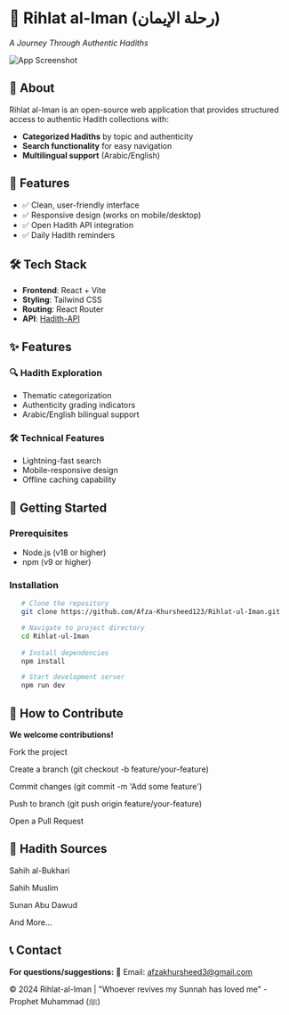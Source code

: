 # 📖 Rihlat al-Iman (رحلة الإيمان)  
*A Journey Through Authentic Hadiths*  

![App Screenshot](./src/assets/backGroundImg.png)

## 🌟 About  
Rihlat al-Iman is an open-source web application that provides structured access to authentic Hadith collections with:  
- **Categorized Hadiths** by topic and authenticity  
- **Search functionality** for easy navigation  
- **Multilingual support** (Arabic/English)  

## 🚀 Features  
- ✅ Clean, user-friendly interface  
- ✅ Responsive design (works on mobile/desktop)  
- ✅ Open Hadith API integration  
- ✅ Daily Hadith reminders  

## 🛠️ Tech Stack  
- **Frontend**: React + Vite  
- **Styling**: Tailwind CSS  
- **Routing**: React Router  
- **API**: [Hadith-API](https://github.com/fawazahmed0/hadith-api)  

## ✨ Features
### 🔍 Hadith Exploration
- Thematic categorization
- Authenticity grading indicators
- Arabic/English bilingual support

### 🛠️ Technical Features
- Lightning-fast search
- Mobile-responsive design
- Offline caching capability

## 🚀 Getting Started
### Prerequisites
- Node.js (v18 or higher)
- npm (v9 or higher)

### Installation
```bash
   # Clone the repository
   git clone https://github.com/Afza-Khursheed123/Rihlat-ul-Iman.git

   # Navigate to project directory
   cd Rihlat-ul-Iman
         
   # Install dependencies
   npm install

   # Start development server
   npm run dev

```
## 🤝 How to Contribute
**We welcome contributions!**

Fork the project

Create a branch (git checkout -b feature/your-feature)

Commit changes (git commit -m 'Add some feature')

Push to branch (git push origin feature/your-feature)

Open a Pull Request

## 📜 Hadith Sources
Sahih al-Bukhari

Sahih Muslim

Sunan Abu Dawud

And More...

## 📞 Contact
**For questions/suggestions:**
📧 Email: afzakhursheed3@gmail.com

© 2024 Rihlat-al-Iman | "Whoever revives my Sunnah has loved me" - Prophet Muhammad (ﷺ)
